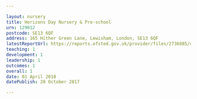 ```yaml
---

layout: nursery
title: Horizons Day Nursery & Pre-school
urn: 129012
postcode: SE13 6QF
address: 165 Hither Green Lane, Lewisham, London, SE13 6QF
latestReportUrl: https://reports.ofsted.gov.uk/provider/files/2736885/urn/129012.pdf
teaching: 1
development: 1
leadership: 1
outcomes: 1
overall: 1
date: 01 April 2018 
datePublish: 20 October 2017

---
```

